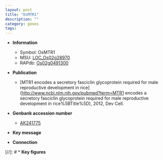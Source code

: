 ```yaml
---
layout: post
title: "OsMTR1"
description: ""
category: genes
tags: 
---
```


* **Information**  
    + Symbol: OsMTR1  
    + MSU: [LOC_Os02g28970](http://rice.uga.edu/cgi-bin/ORF_infopage.cgi?orf=LOC_Os02g28970)  
    + RAPdb: [Os02g0491300](http://rapdb.dna.affrc.go.jp/viewer/gbrowse_details/irgsp1?name=Os02g0491300)  

* **Publication**  
    + [MTR1 encodes a secretory fasciclin glycoprotein required for male reproductive development in rice](http://www.ncbi.nlm.nih.gov/pubmed?term=MTR1 encodes a secretory fasciclin glycoprotein required for male reproductive development in rice%5BTitle%5D), 2012, Dev Cell.

* **Genbank accession number**  
    + [AK241775](http://www.ncbi.nlm.nih.gov/nuccore/AK241775)

* **Key message**  

* **Connection**  

[//]: # * **Key figures**  


